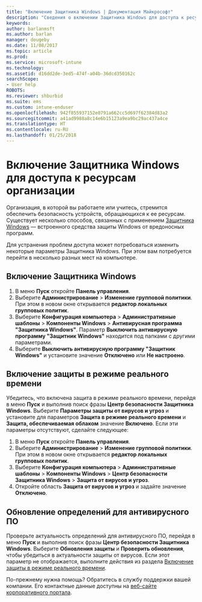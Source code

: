 ```yaml
---
title: "Включение Защитника Windows | Документация Майкрософт"
description: "Сведения о включении Защитника Windows для доступа к ресурсам организации."
keywords: 
author: barlanmsft
ms.author: barlan
manager: dougeby
ms.date: 11/08/2017
ms.topic: article
ms.prod: 
ms.service: microsoft-intune
ms.technology: 
ms.assetid: d16dd2de-3ed5-474f-a04b-36dcd350162c
searchScope:
- User help
ROBOTS: 
ms.reviewer: shburbid
ms.suite: ems
ms.custom: intune-enduser
ms.openlocfilehash: 942f855937152e0791a662cc5d697f62384d83a2
ms.sourcegitcommit: a41ad9988a8c14e6b15123a9ea9bc29ac437a4ce
ms.translationtype: HT
ms.contentlocale: ru-RU
ms.lasthandoff: 01/25/2018
---
```

# <a name="turn-on-windows-defender-to-access-company-resources"></a>Включение Защитника Windows для доступа к ресурсам организации

Организация, в которой вы работаете или учитесь, стремится обеспечить безопасность устройств, обращающихся к ее ресурсам. Существует несколько способов, связанных с применением [Защитника Windows](https://www.microsoft.com/safety/pc-security/windows-defender.aspx) — встроенного средства защиты Windows от вредоносных программ.

Для устранения проблем доступа может потребоваться изменить некоторые параметры Защитника Windows. При этом вам потребуется перейти в несколько разных мест на компьютере.

## <a name="turn-on-windows-defender"></a>Включение Защитника Windows

1. В меню **Пуск** откройте **Панель управления**.
2. Выберите **Администрирование** > **Изменение групповой политики**. При этом в новом окне открывается **редактор локальных групповых политик**.
3. Выберите **Конфигурация компьютера** > **Административные шаблоны** > **Компоненты Windows** > **Антивирусная программа "Защитника Windows"**. Параметр **Выключить антивирусную программу "Защитник Windows"** находится под папками с другими параметрами. 
4. Выберите **Выключить антивирусную программу "Защитник Windows"** и установите значение **Отключено** или **Не настроено**.

## <a name="turn-on-real-time-protection"></a>Включение защиты в режиме реального времени

Убедитесь, что включена защита в режиме реального времени, перейдя в меню **Пуск** и выполнив поиск фразы **Центр безопасности Защитника Windows**. Выберите **Параметры защиты от вирусов и угроз** и установите для параметров **Защита в режиме реального времени** и **Защита, обеспечиваемая облаком** значение **Включено**. Если эти параметры отсутствуют, сделайте следующее:

1. В меню **Пуск** откройте **Панель управления**.
2. Выберите **Администрирование** > **Изменение групповой политики**. При этом в новом окне открывается **редактор локальных групповых политик**.
3. Выберите **Конфигурация компьютера** > **Административные шаблоны** > **Компоненты Windows** > **Центр безопасности Защитника Windows** > **Защита от вирусов и угроз**.
4. Откройте область **Защита от вирусов и угроз** и задайте значение **Отключено**.

## <a name="update-your-antivirus-definitions"></a>Обновление определений для антивирусного ПО

Проверьте актуальность определений для антивирусного ПО, перейдя в меню **Пуск** и выполнив поиск фразы **Центр безопасности Защитника Windows**. Выберите **Обновления защиты** и **Проверить обновления**, чтобы убедиться в актуальности защиты от вирусов. Если этот параметр не отображается, выполните действия из раздела [Включение защиты в режиме реального времени](turn-on-defender-windows.md#turn-on-real-time-protection).

По-прежнему нужна помощь? Обратитесь в службу поддержки вашей компании. Его контактные данные доступны на [веб-сайте корпоративного портала](https://portal.manage.microsoft.com#HelpDeskDialog).
